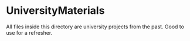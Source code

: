 # UniversityMaterials
All files inside this directory are university projects from the past. Good to use for a refresher.
